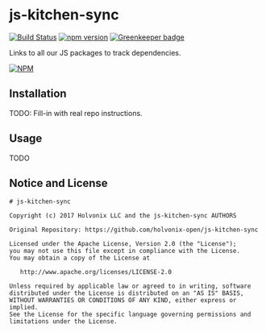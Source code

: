 # js-kitchen-sync

[![Build Status](https://travis-ci.org/holvonix-open/js-kitchen-sync.svg?branch=master)](https://travis-ci.org/holvonix-open/js-kitchen-sync)
[![npm version](https://badge.fury.io/js/@holvonix-open/js-kitchen-sync.svg)](https://badge.fury.io/js/@holvonix-open/js-kitchen-sync)
[![Greenkeeper badge](https://badges.greenkeeper.io/holvonix-open/js-kitchen-sync.svg)](https://greenkeeper.io/)

Links to all our JS packages to track dependencies.

[![NPM](https://nodei.co/npm/@holvonix-open/js-kitchen-sync.png?compact=true)](https://nodei.co/npm/@holvonix-open/js-kitchen-sync/)

## Installation

TODO: Fill-in with real repo instructions.

## Usage

TODO

## Notice and License

```
# js-kitchen-sync

Copyright (c) 2017 Holvonix LLC and the js-kitchen-sync AUTHORS

Original Repository: https://github.com/holvonix-open/js-kitchen-sync

Licensed under the Apache License, Version 2.0 (the "License");
you may not use this file except in compliance with the License.
You may obtain a copy of the License at

   http://www.apache.org/licenses/LICENSE-2.0

Unless required by applicable law or agreed to in writing, software
distributed under the License is distributed on an "AS IS" BASIS,
WITHOUT WARRANTIES OR CONDITIONS OF ANY KIND, either express or implied.
See the License for the specific language governing permissions and
limitations under the License.
```
